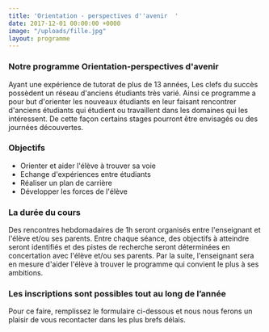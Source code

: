 ```yaml
---
title: 'Orientation - perspectives d''avenir  '
date: 2017-12-01 00:00:00 +0000
image: "/uploads/fille.jpg"
layout: programme
---
```

### Notre programme Orientation-perspectives d'avenir

Ayant une expérience de tutorat de plus de 13 années, Les clefs du succès possèdent un réseau d'anciens étudiants très varié. Ainsi ce programme a pour but d'orienter les nouveaux étudiants en leur faisant rencontrer d'anciens étudiants qui étudient ou travaillent dans les domaines qui les intéressent. De cette façon certains stages pourront être envisagés ou des journées découvertes.

### Objectifs

* Orienter et aider l'élève à trouver sa voie
* Echange d'expériences entre étudiants
* Réaliser un plan de carrière
* Développer les forces de l'élève

### La durée du cours

Des rencontres hebdomadaires de 1h seront organisés entre l'enseignant et l'élève et/ou ses parents. Entre chaque séance, des objectifs à atteindre seront identifiés et des pistes de recherche seront déterminées en concertation avec l'élève et/ou ses parents. Par la suite, l'enseignant sera en mesure d'aider l'élève à trouver le programme qui convient le plus à ses ambitions.

### **Les inscriptions sont possibles tout au long de l’année**

Pour ce faire, remplissez le formulaire ci-dessous et nous nous ferons un plaisir de vous recontacter dans les plus brefs délais.